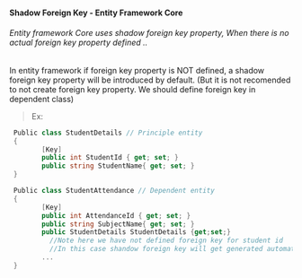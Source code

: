 #### Shadow Foreign Key - Entity Framework Core
###### Entity framework Core uses shadow foreign key property, When there is no actual foreign key property defined ..

   In entity framework if foreign key property is NOT defined, a shadow foreign key property will be introduced by default.
   (But it is not recomended to not create foreign key property. We should define foreign key in dependent class)

  > Ex:
```csharp
 Public class StudentDetails // Principle entity
 {
        [Key]
        public int StudentId { get; set; }
        public string StudentName{ get; set; }
 }

 Public class StudentAttendance // Dependent entity
 {
        [Key]
        public int AttendanceId { get; set; }
        public string SubjectName{ get; set; }
        public StudentDetails StudentDetails {get;set;}
          //Note here we have not defined foreign key for student id
          //In this case shandow foreign key will get generated automatically
        ...
 }
```

[//]: # (Tags: SQLite, EF Core, Shadow Foreign Key)
[//]: # (Type: Asp.net Core - EntityFrameworkCore)
[//]: # (Rating: 2)
[//]: # (Languages:C#,powershell)
[//]: # (ReadyState:Publish)
